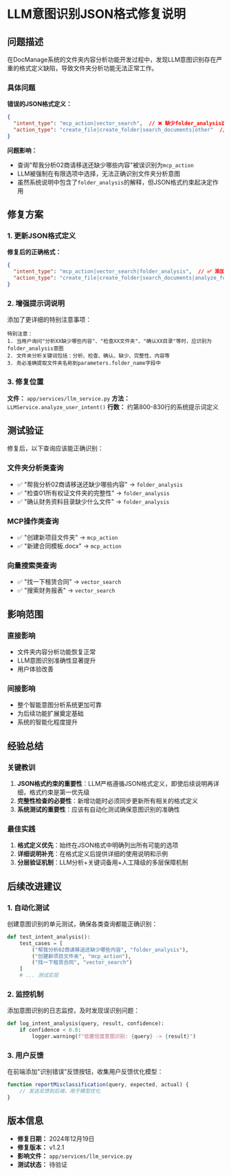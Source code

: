 # LLM意图识别JSON格式修复说明

## 问题描述

在DocManage系统的文件夹内容分析功能开发过程中，发现LLM意图识别存在严重的格式定义缺陷，导致文件夹分析功能无法正常工作。

### 具体问题

**错误的JSON格式定义：**
```json
{
  "intent_type": "mcp_action|vector_search",  // ❌ 缺少folder_analysis选项
  "action_type": "create_file|create_folder|search_documents|other"  // ❌ 缺少analyze_folder选项
}
```

**问题影响：**
- 查询"帮我分析02商请移送还缺少哪些内容"被误识别为`mcp_action`
- LLM被强制在有限选项中选择，无法正确识别文件夹分析意图
- 虽然系统说明中包含了`folder_analysis`的解释，但JSON格式约束起决定作用

## 修复方案

### 1. 更新JSON格式定义

**修复后的正确格式：**
```json
{
  "intent_type": "mcp_action|vector_search|folder_analysis",  // ✅ 添加folder_analysis选项
  "action_type": "create_file|create_folder|search_documents|analyze_folder|other"  // ✅ 添加analyze_folder选项
}
```

### 2. 增强提示词说明

添加了更详细的特别注意事项：
```
特别注意：
1. 当用户询问"分析XX缺少哪些内容"、"检查XX文件夹"、"确认XX目录"等时，应识别为folder_analysis意图
2. 文件夹分析关键词包括：分析、检查、确认、缺少、完整性、内容等
3. 务必准确提取文件夹名称到parameters.folder_name字段中
```

### 3. 修复位置

**文件：** `app/services/llm_service.py`
**方法：** `LLMService.analyze_user_intent()`
**行数：** 约第800-830行的系统提示词定义

## 测试验证

修复后，以下查询应该能正确识别：

### 文件夹分析类查询
- ✅ "帮我分析02商请移送还缺少哪些内容" → `folder_analysis`
- ✅ "检查01所有权证文件夹的完整性" → `folder_analysis`
- ✅ "确认财务资料目录缺少什么文件" → `folder_analysis`

### MCP操作类查询
- ✅ "创建新项目文件夹" → `mcp_action`
- ✅ "新建合同模板.docx" → `mcp_action`

### 向量搜索类查询
- ✅ "找一下租赁合同" → `vector_search`
- ✅ "搜索财务报表" → `vector_search`

## 影响范围

### 直接影响
- 文件夹内容分析功能恢复正常
- LLM意图识别准确性显著提升
- 用户体验改善

### 间接影响
- 整个智能意图分析系统更加可靠
- 为后续功能扩展奠定基础
- 系统的智能化程度提升

## 经验总结

### 关键教训
1. **JSON格式约束的重要性**：LLM严格遵循JSON格式定义，即使后续说明再详细，格式约束是第一优先级
2. **完整性检查的必要性**：新增功能时必须同步更新所有相关的格式定义
3. **系统测试的重要性**：应该有自动化测试确保意图识别的准确性

### 最佳实践
1. **格式定义优先**：始终在JSON格式中明确列出所有可能的选项
2. **详细说明补充**：在格式定义后提供详细的使用说明和示例
3. **分层验证机制**：LLM分析+关键词备用+人工降级的多层保障机制

## 后续改进建议

### 1. 自动化测试
创建意图识别的单元测试，确保各类查询都能正确识别：
```python
def test_intent_analysis():
    test_cases = [
        ("帮我分析02商请移送还缺少哪些内容", "folder_analysis"),
        ("创建新项目文件夹", "mcp_action"),
        ("找一下租赁合同", "vector_search")
    ]
    # ... 测试实现
```

### 2. 监控机制
添加意图识别的日志监控，及时发现误识别问题：
```python
def log_intent_analysis(query, result, confidence):
    if confidence < 0.8:
        logger.warning(f"低置信度意图识别: {query} -> {result}")
```

### 3. 用户反馈
在前端添加"识别错误"反馈按钮，收集用户反馈优化模型：
```javascript
function reportMisclassification(query, expected, actual) {
    // 发送反馈到后端，用于模型优化
}
```

## 版本信息

- **修复日期：** 2024年12月19日
- **修复版本：** v1.2.1
- **影响文件：** `app/services/llm_service.py`
- **测试状态：** 待验证 